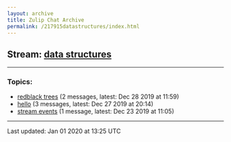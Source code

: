 ```yaml
---
layout: archive
title: Zulip Chat Archive
permalink: /217915datastructures/index.html
---
```


## Stream: [data structures](http://vishnuks.com/zulip-archive-action-test-2/217915datastructures/index.html)
---

### Topics:

* [redblack trees](47452redblacktrees.html) (2 messages, latest: Dec 28 2019 at 11:59)
* [hello](47413hello.html) (3 messages, latest: Dec 27 2019 at 20:14)
* [stream events](95106streamevents.html) (1 message, latest: Dec 23 2019 at 11:05)

<hr><p>Last updated: Jan 01 2020 at 13:25 UTC</p>